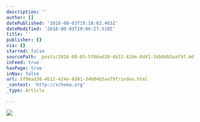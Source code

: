 ```yaml
---
description: ''
author: []
datePublished: '2016-08-03T19:18:02.463Z'
dateModified: '2016-08-03T19:06:27.510Z'
title: ''
publisher: {}
via: {}
starred: false
sourcePath: _posts/2016-08-03-5f06ad30-4b12-424e-8d41-34b04b5aaf9f.md
inFeed: true
hasPage: true
inNav: false
url: 5f06ad30-4b12-424e-8d41-34b04b5aaf9f/index.html
_context: 'http://schema.org'
_type: Article

---
```

![](https://the-grid-user-content.s3-us-west-2.amazonaws.com/732d0edf-d8ae-4a55-87c8-498d1e890fda.png)